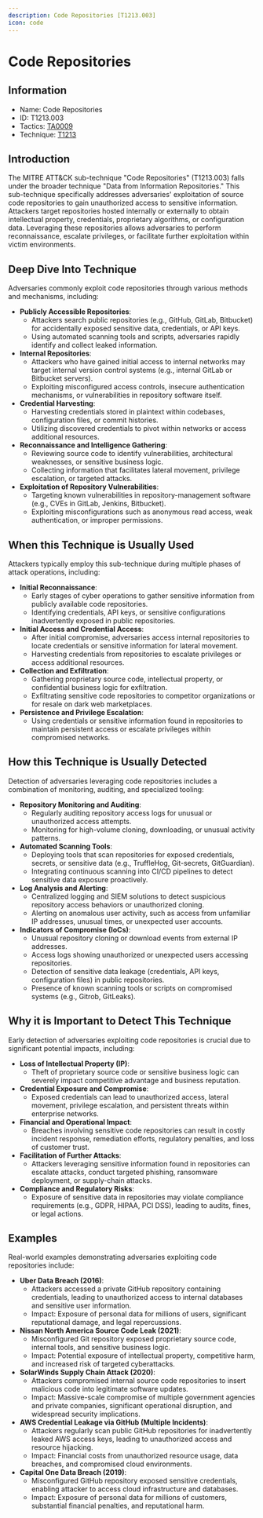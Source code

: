 ```yaml
---
description: Code Repositories [T1213.003]
icon: code
---
```


# Code Repositories

## Information

* Name: Code Repositories
* ID: T1213.003
* Tactics: [TA0009](../)
* Technique: [T1213](./)

## Introduction

The MITRE ATT\&CK sub-technique "Code Repositories" (T1213.003) falls under the broader technique "Data from Information Repositories." This sub-technique specifically addresses adversaries' exploitation of source code repositories to gain unauthorized access to sensitive information. Attackers target repositories hosted internally or externally to obtain intellectual property, credentials, proprietary algorithms, or configuration data. Leveraging these repositories allows adversaries to perform reconnaissance, escalate privileges, or facilitate further exploitation within victim environments.

## Deep Dive Into Technique

Adversaries commonly exploit code repositories through various methods and mechanisms, including:

* **Publicly Accessible Repositories**:
  * Attackers search public repositories (e.g., GitHub, GitLab, Bitbucket) for accidentally exposed sensitive data, credentials, or API keys.
  * Using automated scanning tools and scripts, adversaries rapidly identify and collect leaked information.
* **Internal Repositories**:
  * Attackers who have gained initial access to internal networks may target internal version control systems (e.g., internal GitLab or Bitbucket servers).
  * Exploiting misconfigured access controls, insecure authentication mechanisms, or vulnerabilities in repository software itself.
* **Credential Harvesting**:
  * Harvesting credentials stored in plaintext within codebases, configuration files, or commit histories.
  * Utilizing discovered credentials to pivot within networks or access additional resources.
* **Reconnaissance and Intelligence Gathering**:
  * Reviewing source code to identify vulnerabilities, architectural weaknesses, or sensitive business logic.
  * Collecting information that facilitates lateral movement, privilege escalation, or targeted attacks.
* **Exploitation of Repository Vulnerabilities**:
  * Targeting known vulnerabilities in repository-management software (e.g., CVEs in GitLab, Jenkins, Bitbucket).
  * Exploiting misconfigurations such as anonymous read access, weak authentication, or improper permissions.

## When this Technique is Usually Used

Attackers typically employ this sub-technique during multiple phases of attack operations, including:

* **Initial Reconnaissance**:
  * Early stages of cyber operations to gather sensitive information from publicly available code repositories.
  * Identifying credentials, API keys, or sensitive configurations inadvertently exposed in public repositories.
* **Initial Access and Credential Access**:
  * After initial compromise, adversaries access internal repositories to locate credentials or sensitive information for lateral movement.
  * Harvesting credentials from repositories to escalate privileges or access additional resources.
* **Collection and Exfiltration**:
  * Gathering proprietary source code, intellectual property, or confidential business logic for exfiltration.
  * Exfiltrating sensitive code repositories to competitor organizations or for resale on dark web marketplaces.
* **Persistence and Privilege Escalation**:
  * Using credentials or sensitive information found in repositories to maintain persistent access or escalate privileges within compromised networks.

## How this Technique is Usually Detected

Detection of adversaries leveraging code repositories includes a combination of monitoring, auditing, and specialized tooling:

* **Repository Monitoring and Auditing**:
  * Regularly auditing repository access logs for unusual or unauthorized access attempts.
  * Monitoring for high-volume cloning, downloading, or unusual activity patterns.
* **Automated Scanning Tools**:
  * Deploying tools that scan repositories for exposed credentials, secrets, or sensitive data (e.g., TruffleHog, Git-secrets, GitGuardian).
  * Integrating continuous scanning into CI/CD pipelines to detect sensitive data exposure proactively.
* **Log Analysis and Alerting**:
  * Centralized logging and SIEM solutions to detect suspicious repository access behaviors or unauthorized cloning.
  * Alerting on anomalous user activity, such as access from unfamiliar IP addresses, unusual times, or unexpected user accounts.
* **Indicators of Compromise (IoCs)**:
  * Unusual repository cloning or download events from external IP addresses.
  * Access logs showing unauthorized or unexpected users accessing repositories.
  * Detection of sensitive data leakage (credentials, API keys, configuration files) in public repositories.
  * Presence of known scanning tools or scripts on compromised systems (e.g., Gitrob, GitLeaks).

## Why it is Important to Detect This Technique

Early detection of adversaries exploiting code repositories is crucial due to significant potential impacts, including:

* **Loss of Intellectual Property (IP)**:
  * Theft of proprietary source code or sensitive business logic can severely impact competitive advantage and business reputation.
* **Credential Exposure and Compromise**:
  * Exposed credentials can lead to unauthorized access, lateral movement, privilege escalation, and persistent threats within enterprise networks.
* **Financial and Operational Impact**:
  * Breaches involving sensitive code repositories can result in costly incident response, remediation efforts, regulatory penalties, and loss of customer trust.
* **Facilitation of Further Attacks**:
  * Attackers leveraging sensitive information found in repositories can escalate attacks, conduct targeted phishing, ransomware deployment, or supply-chain attacks.
* **Compliance and Regulatory Risks**:
  * Exposure of sensitive data in repositories may violate compliance requirements (e.g., GDPR, HIPAA, PCI DSS), leading to audits, fines, or legal actions.

## Examples

Real-world examples demonstrating adversaries exploiting code repositories include:

* **Uber Data Breach (2016)**:
  * Attackers accessed a private GitHub repository containing credentials, leading to unauthorized access to internal databases and sensitive user information.
  * Impact: Exposure of personal data for millions of users, significant reputational damage, and legal repercussions.
* **Nissan North America Source Code Leak (2021)**:
  * Misconfigured Git repository exposed proprietary source code, internal tools, and sensitive business logic.
  * Impact: Potential exposure of intellectual property, competitive harm, and increased risk of targeted cyberattacks.
* **SolarWinds Supply Chain Attack (2020)**:
  * Attackers compromised internal source code repositories to insert malicious code into legitimate software updates.
  * Impact: Massive-scale compromise of multiple government agencies and private companies, significant operational disruption, and widespread security implications.
* **AWS Credential Leakage via GitHub (Multiple Incidents)**:
  * Attackers regularly scan public GitHub repositories for inadvertently leaked AWS access keys, leading to unauthorized access and resource hijacking.
  * Impact: Financial costs from unauthorized resource usage, data breaches, and compromised cloud environments.
* **Capital One Data Breach (2019)**:
  * Misconfigured GitHub repository exposed sensitive credentials, enabling attacker to access cloud infrastructure and databases.
  * Impact: Exposure of personal data for millions of customers, substantial financial penalties, and reputational harm.
